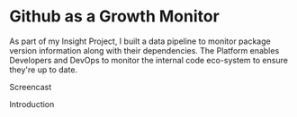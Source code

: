 # Github as a Growth Monitor

As part of my Insight Project, I built a data pipeline to monitor package version information along with their dependencies. The Platform enables Developers and DevOps to monitor the internal code eco-system to ensure they're up to date.

Screencast <link here>

Introduction
